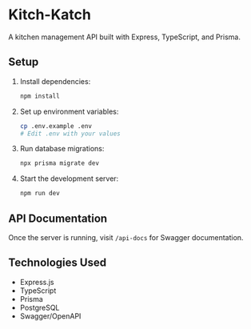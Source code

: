 # Kitch-Katch

A kitchen management API built with Express, TypeScript, and Prisma.

## Setup

1. Install dependencies:
   ```bash
   npm install
   ```

2. Set up environment variables:
   ```bash
   cp .env.example .env
   # Edit .env with your values
   ```

3. Run database migrations:
   ```bash
   npx prisma migrate dev
   ```

4. Start the development server:
   ```bash
   npm run dev
   ```

## API Documentation

Once the server is running, visit `/api-docs` for Swagger documentation.

## Technologies Used

- Express.js
- TypeScript
- Prisma
- PostgreSQL
- Swagger/OpenAPI
